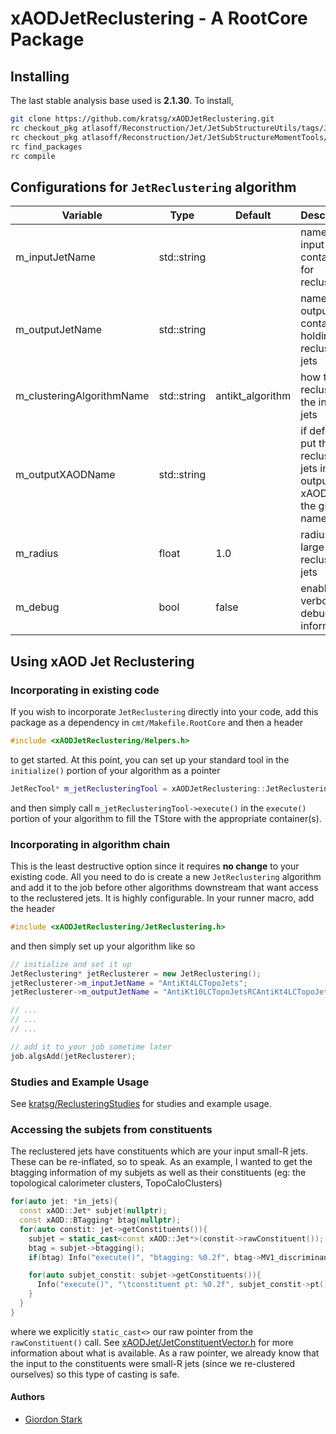 # xAODJetReclustering - A RootCore Package

## Installing
The last stable analysis base used is **2.1.30**. To install,
```bash
git clone https://github.com/kratsg/xAODJetReclustering.git
rc checkout_pkg atlasoff/Reconstruction/Jet/JetSubStructureUtils/tags/JetSubStructureUtils-00-02-08
rc checkout_pkg atlasoff/Reconstruction/Jet/JetSubStructureMomentTools/tags/JetSubStructureMomentTools-00-01-14
rc find_packages
rc compile
```

## Configurations for `JetReclustering` algorithm

Variable | Type | Default | Description
---------|------|---------|-------------
m_inputJetName | std::string | | name of the input jet container for reclustering
m_outputJetName | std::string | | name of the output jet container holding reclustered jets
m_clusteringAlgorithmName | std::string | antikt_algorithm | how to recluster the input jets
m_outputXAODName | std::string | | if defined, put the reclustered jets in an output xAOD file of the given name
m_radius | float | 1.0 | radius of large-R reclustered jets
m_debug | bool | false | enable verbose debugging information

## Using xAOD Jet Reclustering

### Incorporating in existing code

If you wish to incorporate `JetReclustering` directly into your code, add this package as a dependency in `cmt/Makefile.RootCore` and then a header

```c++
#include <xAODJetReclustering/Helpers.h>
```

to get started. At this point, you can set up your standard tool in the `initialize()` portion of your algorithm as a pointer

```c++
JetRecTool* m_jetReclusteringTool = xAODJetReclustering::JetReclusteringTool(m_inputJetName, m_outputJetName, m_radius, m_clusteringAlgorithm);
```

and then simply call `m_jetReclusteringTool->execute()` in the `execute()` portion of your algorithm to fill the TStore with the appropriate container(s).

### Incorporating in algorithm chain

This is the least destructive option since it requires **no change** to your existing code. All you need to do is create a new `JetReclustering` algorithm and add it to the job before other algorithms downstream that want access to the reclustered jets. It is highly configurable. In your runner macro, add the header

```c++
#include <xAODJetReclustering/JetReclustering.h>
```

and then simply set up your algorithm like so

```c++
// initialize and set it up
JetReclustering* jetReclusterer = new JetReclustering();
jetReclusterer->m_inputJetName = "AntiKt4LCTopoJets";
jetReclusterer->m_outputJetName = "AntiKt10LCTopoJetsRCAntiKt4LCTopoJets";

// ...
// ...
// ...

// add it to your job sometime later
job.algsAdd(jetReclusterer);
```

### Studies and Example Usage

See [kratsg/ReclusteringStudies](https://github.com/kratsg/ReclusteringStudies) for studies and example usage.

### Accessing the subjets from constituents

The reclustered jets have constituents which are your input small-R jets. These can be re-inflated, so to speak. As an example, I wanted to get the btagging information of my subjets as well as their constituents (eg: the topological calorimeter clusters, TopoCaloClusters)

```c++
for(auto jet: *in_jets){
  const xAOD::Jet* subjet(nullptr);
  const xAOD::BTagging* btag(nullptr);
  for(auto constit: jet->getConstituents()){
    subjet = static_cast<const xAOD::Jet*>(constit->rawConstituent());
    btag = subjet->btagging();
    if(btag) Info("execute()", "btagging: %0.2f", btag->MV1_discriminant());

    for(auto subjet_constit: subjet->getConstituents()){
      Info("execute()", "\tconstituent pt: %0.2f", subjet_constit->pt());
    }
  }
}
```

where we explicitly `static_cast<>` our raw pointer from the `rawConstituent()` call. See [xAODJet/JetConstituentVector.h](http://acode-browser.usatlas.bnl.gov/lxr/source/atlas/Event/xAOD/xAODJet/xAODJet/JetConstituentVector.h) for more information about what is available. As a raw pointer, we already know that the input to the constituents were small-R jets (since we re-clustered ourselves) so this type of casting is safe.

#### Authors
- [Giordon Stark](https://github.com/kratsg)
